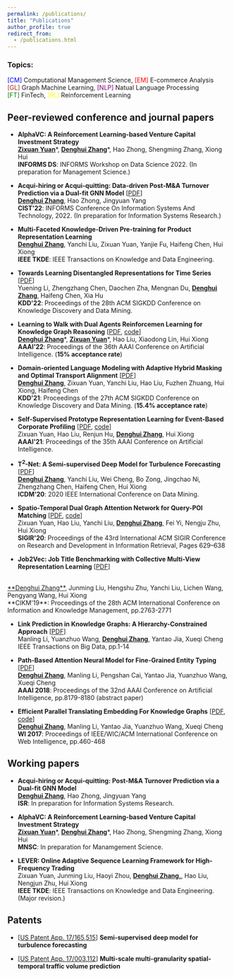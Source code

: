 ```yaml
---
permalink: /publications/
title: "Publications"
author_profile: true
redirect_from: 
  - /publications.html
---
```


<!-- You can also find my publications on <a href="https://scholar.google.com/citations?user=6U4SXnUAAAAJ&hl=en">my Google Scholar profile</a>. -->

<!-- ## Papers (* equal contribution)
 -->
<!-- ## Papers -->

<!-- ### Preprint

- **E-BERT: A Phrase and Product Knowledge Enhanced Language Model for E-commerce** [<a href='https://arxiv.org/pdf/2009.02835.pdf'>PDF</a>, <a href=''>code</a>] <br>
<ins>**Denghui Zhang**</ins>, Zixuan Yuan, Yanchi Liu, 	Zuohui Fu, Fuzhen Zhuang, Pengyang Wang, Haifeng Chen, Hui Xiong<br>
arXiv:2009.02835 <br> -->
<!-- ### 2021 -->
### Topics:

<span style="color:blue">[CM]</span> Computational Management Science, <span style="color:red">[EM]</span>  E-commerce Analysis <br>
<span style="color:brown">[GL]</span>  Graph Machine Learning, <span style="color:purple">[NLP]</span>  Natual Language Processing<br>
<span style="color:green">[FT]</span>  FinTech, <span style="color:yellow;">[RL]</span>  Reinforcement Learning <br> 


## Peer-reviewed conference and journal papers


- **AlphaVC: A Reinforcement Learning-based Venture Capital Investment Strategy** <br>
<ins>**Zixuan Yuan**</ins>\*, <ins>**Denghui Zhang**</ins>\*, Hao Zhong, Shengming Zhang, Xiong Hui<br>
**INFORMS DS**: INFORMS Workshop on Data Science 2022. (In preparation for Management Science.)<br>

- **Acqui-hiring or Acqui-quitting: Data-driven Post-M&A Turnover Prediction via a Dual-fit GNN Model** [<a href='M_A_sample_denghui.pdf'>PDF</a>] <br>
<ins>**Denghui Zhang**</ins>, Hao Zhong, Jingyuan Yang<br>
**CIST'22**: INFORMS Conference On Information Systems And Technology, 2022. (In preparation for Information Systems Research.)<br>

- **Multi-Faceted Knowledge-Driven Pre-training for Product Representation Learning** <br>
<ins>**Denghui Zhang**</ins>, Yanchi Liu, Zixuan Yuan, Yanjie Fu, Haifeng Chen, Hui Xiong<br>
**IEEE TKDE**: IEEE Transactions on Knowledge and Data Engineering.<br>

- **Towards Learning Disentangled Representations for Time Series** [<a href=''>PDF</a>] <br>
Yuening Li, Zhengzhang Chen, Daochen Zha, Mengnan Du, <ins>**Denghui Zhang**</ins>, Haifeng Chen, Xia Hu<br>
**KDD'22**: Proceedings of the 28th ACM SIGKDD Conference on Knowledge Discovery and Data Mining. <br>

- **Learning to Walk with Dual Agents Reinforcemen Learning for Knowledge Graph Reasoning** [<a href='https://arxiv.org/pdf/2112.12876.pdf'>PDF</a>, <a href='https://github.com/RutgersDM/DKGR/tree/master'>code</a>] <br>
<ins>**Denghui Zhang**</ins>\*, <ins>**Zixuan Yuan**</ins>\*, Hao Liu, Xiaodong Lin, Hui Xiong<br>
**AAAI'22**: Proceedings of the 36th AAAI Conference on Artificial Intelligence. (**15% acceptance rate**)<br>

- **Domain-oriented Language Modeling with Adaptive Hybrid Masking and Optimal Transport Alignment** [<a href='KDD21.pdf'>PDF</a>] <br>
<ins>**Denghui Zhang**</ins>, Zixuan Yuan, Yanchi Liu, Hao Liu, Fuzhen Zhuang, Hui Xiong, Haifeng Chen<br>
**KDD'21**: Proceedings of the 27th ACM SIGKDD Conference on Knowledge Discovery and Data Mining. (**15.4% acceptance rate**)<br>

- **Self-Supervised Prototype Representation Learning for Event-Based Corporate Profiling** [<a href='Corporate_Profiling__AAAI_2021.pdf'>PDF</a>, <a href='https://github.com/yuanzx33033/SePaL'>code</a>] <br>
Zixuan Yuan, Hao Liu, Renjun Hu, <ins>**Denghui Zhang**</ins>, Hui Xiong<br>
**AAAI'21**: Proceedings of the 35th AAAI Conference on Artificial Intelligence.<br>

<!-- ### 2020 -->
- **T$^2$-Net: A Semi-supervised Deep Model for Turbulence Forecasting** [<a href='ICDM20.pdf'>PDF</a>] <br>
<ins>**Denghui Zhang**</ins>, Yanchi Liu, Wei Cheng, Bo Zong, Jingchao Ni, Zhengzhang Chen, Haifeng Chen, Hui Xiong <br>
**ICDM'20**: 2020 IEEE International Conference on Data Mining.<br>


- **Spatio-Temporal Dual Graph Attention Network for Query-POI Matching** [<a href='https://dl.acm.org/doi/abs/10.1145/3397271.3401159'>PDF</a>, <a href=''>code</a>] <br>
Zixuan Yuan, Hao Liu, Yanchi Liu, <ins>**Denghui Zhang**</ins>, Fei Yi, Nengju Zhu, Hui Xiong  <br>
**SIGIR'20**: Proceedings of the 43rd International ACM SIGIR Conference on Research and Development in Information Retrieval, Pages 629–638 <br>


<!-- ### 2019 -->

- **Job2Vec: Job Title Benchmarking with Collective Multi-View Representation Learning** [<a href='https://arxiv.org/pdf/2009.07429.pdf'>PDF</a>]
<br>
<ins>**Denghui Zhang**</ins>, Junming Liu, Hengshu Zhu, Yanchi Liu, Lichen Wang, Pengyang Wang, Hui Xiong<br>
**CIKM'19**: Proceedings of the 28th ACM International Conference on Information and Knowledge Management, pp.2763-2771<br>

<!-- ### 2018 and before -->

<!-- 2. **GAIA - A Multi-media Multi-lingual Knowledge Extraction and Hypothesis Generation System**  [<a href='docs/GAIA.pdf'>PDF</a>] <br>
Tongtao Zhang, Ananya Subburathinam, Ge Shi, Lifu Huang, Di Lu, Xiaoman Pan, <ins>**Manling Li**</ins>, Boliang Zhang, Qingyun Wang, Spencer Whitehead, Heng Ji, etc. <br>
**TAC-KBP**: Text Analysis Conference Knowledge Base Population Workshop 2018  <br>  --> 

- **Link Prediction in Knowledge Graphs: A Hierarchy-Constrained Approach**  [<a href='https://ieeexplore.ieee.org/document/8450054'>PDF</a>] <br>
Manling Li, Yuanzhuo Wang, <ins>**Denghui Zhang**</ins>, Yantao Jia, Xueqi Cheng <br>
IEEE Transactions on Big Data, pp.1-14 <br>
<!-- Special Issue on "Knowledge Graphs: Techniques and Applications"  --> 

- **Path-Based Attention Neural Model for Fine-Grained Entity Typing**  [<a href='PAN.pdf'>PDF</a>] <br>
<ins>**Denghui Zhang**</ins>, Manling Li, Pengshan Cai, Yantao Jia, Yuanzhuo Wang, Xueqi Cheng <br>
**AAAI 2018**: Proceedings of the 32nd AAAI Conference on Artificial Intelligence, pp.8179-8180 (abstract paper) <br>


- **Efficient Parallel Translating Embedding For Knowledge Graphs**  [<a href='ParTransX.pdf'>PDF</a>, <a href='https://github.com/zdh2292390/ParTrans-X'>code</a>] <br>
<ins>**Denghui Zhang**</ins>, Manling Li, Yantao Jia, Yuanzhuo Wang, Xueqi Cheng <br>
**WI 2017**: Proceedings of IEEE/WIC/ACM International Conference on Web Intelligence, pp.460-468<br>


## Working papers

- **Acqui-hiring or Acqui-quitting: Post-M&A Turnover Prediction via a Dual-fit GNN Model** <br>
<ins>**Denghui Zhang**</ins>, Hao Zhong, Jingyuan Yang<br>
**ISR**: In preparation for Information Systems Research.<br>

- **AlphaVC: A Reinforcement Learning-based Venture Capital Investment Strategy** <br>
<ins>**Zixuan Yuan**</ins>\*, <ins>**Denghui Zhang**</ins>\*, Hao Zhong, Shengming Zhang, Xiong Hui<br>
**MNSC**: In preparation for Manamgement Science.<br>

- **LEVER: Online Adaptive Sequence Learning Framework for High-Frequency Trading** <br>
Zixuan Yuan, Junming Liu, Haoyi Zhou, <ins>**Denghui Zhang,**</ins>, Hao Liu, Nengjun Zhu, Hui Xiong<br>
**IEEE TKDE**: IEEE Transactions on Knowledge and Data Engineering. (Major revision.)<br>

## Patents
- [<a href=''>US Patent App. 17/165,515</a>] **Semi-supervised deep model for turbulence forecasting** 

- [<a href=''>US Patent App. 17/003,112</a>] **Multi-scale multi-granularity spatial-temporal traffic volume prediction** 


